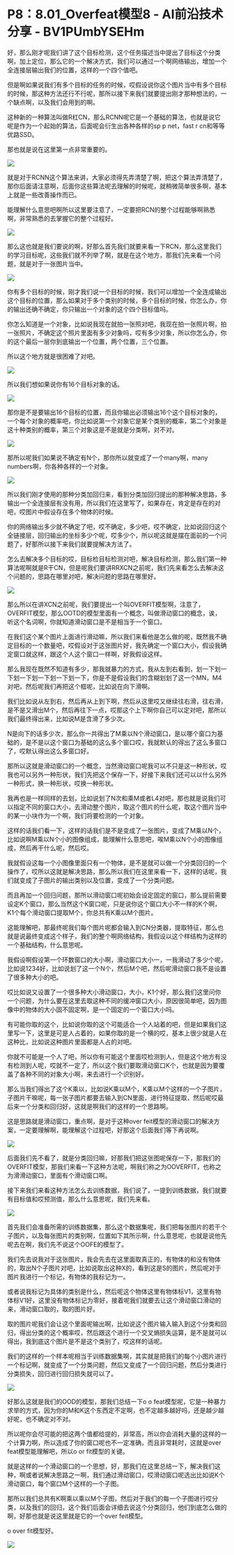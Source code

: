 # P8：8.01_Overfeat模型8 - AI前沿技术分享 - BV1PUmbYSEHm

好，那么刚才呢我们讲了这个目标检测，这个任务描述当中提出了目标这个分类啊，加上定位，那么它的一个解决方式，我们可以通过一个啊网络输出，增加一个全连接层输出我们的位置，这样的一个四个值吧。

但是啊如果说我们有多个目标的任务的时候，哎假设说你这个图片当中有多个目标的时候，那这种方法还行不行呢，那所以接下来我们就要提出刚才那种想法的，一个缺点啊，以及我们会用到的啊。

这种新的一种算法叫做R杠CN，那么RCNN呢它是一个基础的算法，也就是说它呢是作为一个起始的算法，后面呢会衍生出各种各样的sp p net，fast r cn和等等优路SSD。

那也就是说在这里第一点非常重要的。

![](img/1f7aa83e0d1cb994c3efe3238df0732f_1.png)

就是对于RCNN这个算法来讲，大家必须得先弄清楚了啊，把这个算法弄清楚了，那你后面请注意啊，后面你这些算法呢去理解的时候呢，就稍微简单很多啊，基本上就是一些改善操作而已。

能理解什么意思吧啊所以这里要注意了，一定要把RCN的整个过程能够啊熟悉啊，非常熟悉的去掌握它的整个过程好。



![](img/1f7aa83e0d1cb994c3efe3238df0732f_3.png)

那么这也就是我们要说的啊，好那么首先我们就要来看一下RCN，那么这里我们的学习目标呢，这些我们就不列举了啊，就是在这个地方，那我们先来看一个问题，就是对于一张图片当中。



![](img/1f7aa83e0d1cb994c3efe3238df0732f_5.png)

你有多个目标的时候，刚才我们说一个目标的时候，我们可以增加一个全连成输出这个目标的位置，那么如果对于多个类别的时候，多个目标的时候，你怎么办，你的输出还确不确定，你只输出一个对象的这个四个目标值吗。

你怎么知道是一个对象，比如说我现在就拍一张照对吧，我现在拍一张照片啊，拍一张照片，不确定这个照片里面有多少对象吗，哎有多少对象，所以你怎么办，你的这个最后一层你到底输出一个位置，两个位置，三个位置。

所以这个地方就是很困难了对吧。

![](img/1f7aa83e0d1cb994c3efe3238df0732f_7.png)

所以我们想如果说你有16个目标对象的话。

![](img/1f7aa83e0d1cb994c3efe3238df0732f_9.png)

那你是不是要输出16个目标的位置，而且你输出必须输出16个这个目标对象的，一个每个对象的概率吧，你比如说第一个对象它是某个类别的概率，第二个对象是这十种类别的概率，第三个对象这是不是就是分类啊，对不对。



![](img/1f7aa83e0d1cb994c3efe3238df0732f_11.png)

那所以呢我们如果说不确定有N个，那你所以就变成了一个many啊，many numbers啊，你各种各样的一个对象。



![](img/1f7aa83e0d1cb994c3efe3238df0732f_13.png)

所以我们刚才使用的那种分类加回归来，看到分类加回归提出的那种解决思路，多输出一个全连接层有没有用，所以我们在这里写了，如果存在，肯定是存在的对吧，哎图片中假设存在多个物体的时候。

你的网络输出多少就不确定了吧，哎不确定，多少吧，哎不确定，比如说回归这个全链接层，回归输出的坐标多少个呢，哎多少个，所以呢这就是摆在面前的一个问题了，好那所以接下来我们就要提解决方法了。

怎么去解决多个目标的哎，目标检目标检测对吧，解决目标检测，那么我们第一种算法呢啊就是R干CN，但是呢我们要讲RRXCN之前呢，我们先来看怎么去解决这个问题的，思路在哪里对吧，解决问题的思路在哪里好。



![](img/1f7aa83e0d1cb994c3efe3238df0732f_15.png)

那么所以在讲XCN之前呢，我们要提出一个叫OVERFIT模型啊，注意了，OVERFIT模型，那么OOTD的模型里面有一个概念，叫做滑动窗口的概念，诶，听这个名词啊，你就知道滑动窗口是不是相当于一个窗口。

在我们这个某个图片上面进行滑动嘛，所以我们来看他是怎么做的呢，既然我不确定目标的一个数量吧，哎假设对于这张图片好，我先确定一个窗口大小，假设我确定窗口就这样，跟这个人这个窗口一样啊，好我假设这样。

那么我现在既然不知道有多少，那我就暴力的方式，我从左到右看到，划一下划一下划一下划一下划一下划一下，你是不是假设我们的含糊划划了这一个MN，M4对吧，然后呢我们再把这个框呢，比如说在向下滑啊。

我们比如说从左到右，然后再从上到下啊，然后从这里哎又继续往右滑，往右滑，是不是又滑出M个，然后再往下一点，哎那这个上下啊你自己可以定对吧，那所以我们最终得出来，比如说M是含滑了多少次。

N是向下的话多少次，那么你一共得出了M乘以N个滑动窗口，是以哪个窗口为基础的，是不是以这个窗口为基础的这么多个窗口哎，我就默认的得出了这么多窗口了，哎默认得出这么多窗口好。

那所以这就是滑动窗口的一个概念，当然滑动窗口呢我可以不只是这一种形状，哎我也可以另外一种形状，我们先把这个保存一下，好接下来我们还可以以什么另外一种形式，换一种形状，哎换一种形状。

我再也是一样同样的去划，比如说划了N次和乘M或者L4对吧，那也就是说我们可以指定不同的窗口大小，去滑动整个图片，取这个图片的什么呢，取这个图片当中的某一小块作为一个啊，我们将要检测的一个对象。

这样的话我们看一下，这样的话我们是不是变成了一张图片，变成了M乘以N个，比如说啊M乘以N个小的图像组成，能理解什么意思吧，唉M乘以N个小的图像组成，然后再干什么呢，然后哎。

我就假设这每一个小图像里面只有一个物体，是不是就可以做一个分类回归的一个操作了，哎所以这就是解决思路，那么所以我们在这里来看一下，这样的话呢，我们就变成了子图片的输出类别以及位置，变成了一个分类问题。

而且再加一个回归问题，那所以滑动窗口呢初始会设定固定的窗口，那么提前需要设定K个窗口，那么当然这个K窗口呢，只是说你这个窗口大小不一样的K个啊，K1个每个滑动窗口提取M个，你总共有K乘以M个图片。

这能理解吧，那最终呢我们每个图片呢都会输入到CN分类器，提取特征，那么也就是说最终变成这个样子，我们的整个啊网络结构，我假设以这个样结构为这样的一个基础结构，什么意思呢。

我假设啊假设第一个环数窗口的大小啊，滑动窗口大小一，一我滑动了多少个呢，比如说1234好，比如说划了这一个N个，然后M个吧，然后呢滑动窗口我不是设置了很多种大小的吧。

哎比如说又设置了一个很多种大小滑动窗口，大小，K1个好，那么我们这里问你一个问题，为什么要在这里去取这种不同的缓冲窗口大小，原因很简单吧，因为图像中的物体的大小固不固定啊，是一个固定的一个窗口大小吗。

有可能你取的这个，比如说你取的这个可能适合一个人站着的吧，但是如果我们这里写一下，这里是可是人占着的，如果你取的是一个横的哎，基本上很少就是人在这种比，比如说这种图片里面都是人占的对吧。

你就不可能是一个人了吧，所以你有可能这个里面哎检测到人，但是这个地方有没有检测到人呢，哎就不一定了，所以这个我们要取滑动窗口K个，也就是因为要覆盖了各种不同的对象大小啊，来去进行一个识别好。

那么当我们得出了这个K乘以，比如说K乘以M个，K乘以M个这样的一个子图片，子图片干嘛呢，每一张子图片都要去输入到CN里面，进行特征提取，然后呢哎最后来一个分类和回归好，这就是啊我们的这样的一个思路啊。

这是思路就是滑动窗口，重点啊，是对于这种over feit模型的滑动窗口的解决方案，一定要理解啊，能理解这个过程吧，好那这个后面我们等下再说啊。



![](img/1f7aa83e0d1cb994c3efe3238df0732f_17.png)

后面我们先不看了，就是分类回归嘛，好那我们把这张图呢保存一下，那我们的OVERFIT模型，那我们来看一下这种方法呢，啊我们称之为OOVERFIT，也称之为滑滑动窗口，里面有个滑动窗口啊。

接下来我们来看这种方法怎么去训练数据，我们说了，一提到训练数据，我们就要有目标值和哎预测值，那么什么意思呢，我们先来看。



![](img/1f7aa83e0d1cb994c3efe3238df0732f_19.png)

首先我们会准备所需的训练数据集，那么这个数据集呢，我们把每张图片的若干个子图片，以及每张图片的类别啊，位置如下其所示啊，什么意思呢，也就是说他先呢去在啊，我们先不说这个OOFE的模型了。

我们先去说我对于这张图片，我会先去在这里面取真正的，有物体的和没有物体的，取出N个子图片对吧，比如说取出这种X的，看到这是S的图片，然后呢对于图片我进行一个标记，有物体的我标记为一。

或者说我标记为具体的类别是什么，然后呢这个物体这里有物体标V1，这里有物体标V1好，这里没有物体标记为零好，接着呢我们就要去让这个滑动窗口滑动的来，滑动窗口取的，取的图片好。

取的图片呢我们会让这个里面呢输出啊，比如说这个图片输入输入到这个分类和回归，得出分类的这个概率哎，然后跟这个进行一个交叉熵损失运算，是不是就可以得出，我到底这个图片是不是这个类别了，哎这样的话呢。

我们的这样的一个样本呢相当于训练数据集啊，其实就是把我们的每个小图片进行一个标记啊，就变成了一个分类问题，然后又变成了一个回归问题，然后分类进行分类损失，回归进行回归损失就可以了。



![](img/1f7aa83e0d1cb994c3efe3238df0732f_21.png)

好那么这就是我们的OOD的模型，那我们总结一下o o feat模型呢，它是一种暴力求举的方式，因为你的M和K这个东西定不定啊，也不定越多越好吗，还是越少越好呢，也不确定对不对。

所以呢你会尽可能的把这两个值都给提的，非常高，所以你会消耗大量的这样的一个计算力啊，所以造成了你的窗口呢也不一定准确，而且非常耗时，这就是over feat模型能理解吧，所以o or fit模型的关键。

就是这样的一个滑动窗口的一个思想，好，那我们在这里总结一下，解决我们这种，啊或者说解决思路之一啊，我们通过滑动窗口，哎滑动窗口呢选出比如说K个滑动窗口，每个窗口M个这样的一个子图。

那所以我们总共有K啊乘以乘以M个子图，然后对于我们的每一个子图进行哎分类，以及我们的回归，这个我们后面会详细去说这个分类回归，他们到底怎么做的啊，好那也就是说这里就是它的一个over feit模型。

o over fit模型好。

![](img/1f7aa83e0d1cb994c3efe3238df0732f_23.png)